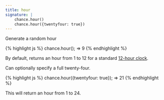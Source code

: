 ```yaml
---
title: hour
signature: |
    chance.hour()
    chance.hour({twentyfour: true})
---
```


Generate a random hour

{% highlight js %}
  chance.hour();
  => 9
{% endhighlight %}

By default, returns an hour from 1 to 12 for a standard [12-hour clock][12h].

Can optionally specify a full twenty-four.

{% highlight js %}
  chance.hour({twentyfour: true});
  => 21
{% endhighlight %}

This will return an hour from 1 to 24.

[12h]: https://en.wikipedia.org/wiki/12-hour_clock
